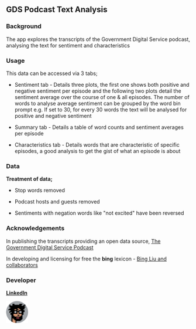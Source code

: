 ## GDS Podcast Text Analysis

### Background

The app explores the transcripts of the Government Digital Service podcast, analysing the text for sentiment and characteristics

### Usage

This data can be accessed via 3 tabs;

-   Sentiment tab - Details three plots, the first one shows both positive and negative sentiment per episode and the following two plots detail the sentiment average over the course of one & all episodes. The number of words to analyse average sentiment can be grouped by the word bin prompt e.g. If set to 30, for every 30 words the text will be analysed for positive and negative sentiment

-   Summary tab - Details a table of word counts and sentiment averages per episode

-   Characteristics tab - Details words that are characteristic of specific episodes, a good analysis to get the gist of what an episode is about

### Data

**Treatment of data;**

-   Stop words removed

-   Podcast hosts and guests removed

-   Sentiments with negation words like "not excited" have been reversed

### Acknowledgements

In publishing the transcripts providing an open data source, [The Government Digital Service Podcast](https://open.spotify.com/show/6pIBPKpIWR6Q0kpGDgwgGT)

In developing and licensing for free the **bing** lexicon - [Bing Liu and collaborators](https://www.cs.uic.edu/~liub/FBS/sentiment-analysis.html)

### Developer

[**LinkedIn**](https://www.linkedin.com/in/kurtisashasmith/)

<img src="./www/zero_zero_one_circle.png" width="12%"/>

